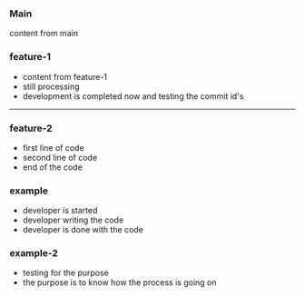 ### Main
content from main 

### feature-1
- content from feature-1
- still processing
- development is completed now and testing the commit id's

----------------
### feature-2
- first line of code
- second line of code
- end of the code

### example
- developer is started
- developer writing the code
- developer is done with the code

### example-2
- testing for the purpose
- the purpose is to know how the process is going on